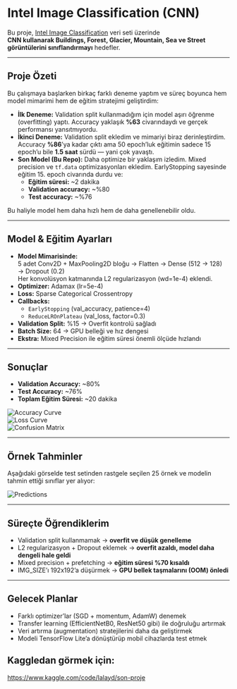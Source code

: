 
# Intel Image Classification (CNN)

Bu proje, [Intel Image Classification](https://www.kaggle.com/datasets/puneet6060/intel-image-classification) veri seti üzerinde  
**CNN kullanarak Buildings, Forest, Glacier, Mountain, Sea ve Street görüntülerini sınıflandırmayı** hedefler.  

---

## Proje Özeti
Bu çalışmaya başlarken birkaç farklı deneme yaptım ve süreç boyunca hem model mimarimi hem de eğitim stratejimi geliştirdim:  

- **İlk Deneme:** Validation split kullanmadığım için model aşırı öğrenme (overfitting) yaptı. Accuracy yaklaşık **%63** civarındaydı ve gerçek performansı yansıtmıyordu.  
- **İkinci Deneme:** Validation split ekledim ve mimariyi biraz derinleştirdim. Accuracy **%86**’ya kadar çıktı ama 50 epoch’luk eğitimin sadece 15 epoch’u bile **1.5 saat** sürdü — yani çok yavaştı.  
- **Son Model (Bu Repo):** Daha optimize bir yaklaşım izledim. Mixed precision ve `tf.data` optimizasyonları ekledim. EarlyStopping sayesinde eğitim 15. epoch civarında durdu ve:  
  - **Eğitim süresi:** ~2 dakika  
  - **Validation accuracy:** ~%80  
  - **Test accuracy:** ~%76  

Bu haliyle model hem daha hızlı hem de daha genellenebilir oldu.

---

## Model & Eğitim Ayarları
- **Model Mimarisinde:**  
  5 adet Conv2D + MaxPooling2D bloğu → Flatten → Dense (512 → 128) → Dropout (0.2)  
  Her konvolüsyon katmanında L2 regularizasyon (wd=1e-4) eklendi.  
- **Optimizer:** Adamax (lr=5e-4)  
- **Loss:** Sparse Categorical Crossentropy  
- **Callbacks:**  
  - `EarlyStopping` (val_accuracy, patience=4)  
  - `ReduceLROnPlateau` (val_loss, factor=0.3)  
- **Validation Split:** %15 → Overfit kontrolü sağladı  
- **Batch Size:** 64 → GPU belleği ve hız dengesi  
- **Ekstra:** Mixed Precision ile eğitim süresi önemli ölçüde hızlandı  

---

## Sonuçlar
- **Validation Accuracy:** ~80%  
- **Test Accuracy:** ~76%  
- **Toplam Eğitim Süresi:** ~20 dakika  

![Accuracy Curve](results/accuracy.png)  
![Loss Curve](results/loss.png)  
![Confusion Matrix](results/confusion_matrix.png)

---

## Örnek Tahminler
Aşağıdaki görselde test setinden rastgele seçilen 25 örnek ve modelin tahmin ettiği sınıflar yer alıyor:

![Predictions](results/predictions_grid.png)

---

## Süreçte Öğrendiklerim
- Validation split kullanmamak → **overfit ve düşük genelleme**  
- L2 regularizasyon + Dropout eklemek → **overfit azaldı, model daha dengeli hale geldi**  
- Mixed precision + prefetching → **eğitim süresi %70 kısaldı**  
- IMG_SIZE’ı 192x192’a düşürmek → **GPU bellek taşmalarını (OOM) önledi**  

---

## Gelecek Planlar
- Farklı optimizer’lar (SGD + momentum, AdamW) denemek  
- Transfer learning (EfficientNetB0, ResNet50 gibi) ile doğruluğu artırmak  
- Veri artırma (augmentation) stratejilerini daha da geliştirmek  
- Modeli TensorFlow Lite’a dönüştürüp mobil cihazlarda test etmek  

## Kaggledan görmek için:
https://www.kaggle.com/code/lalayd/son-proje
